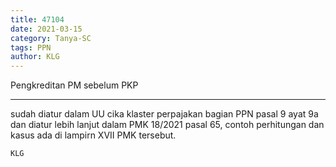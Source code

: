 ```yaml
---
title: 47104
date: 2021-03-15
category: Tanya-SC
tags: PPN
author: KLG
---
```


Pengkreditan PM sebelum PKP

---

sudah diatur dalam UU cika klaster perpajakan bagian PPN pasal 9 ayat 9a dan diatur lebih lanjut dalam PMK 18/2021 pasal 65, contoh perhitungan dan kasus ada di lampirn XVII PMK tersebut.

`KLG`
